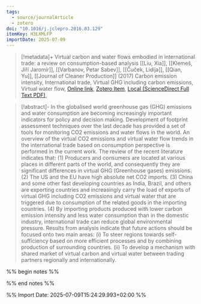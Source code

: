 ```yaml
---
tags:
  - source/journalArticle
  - zotero
doi: "10.1016/j.jclepro.2016.03.129"
itemKey: H3LXMLFP
importDate: 2025-07-09
---
```

>[!metadata]+
> Virtual carbon and water flows embodied in international trade: a review on consumption-based analysis
> [[Liu, Xia]], [[Klemeš, Jiří Jaromír]], [[Varbanov, Petar Sabev]], [[Čuček, Lidija]], [[Qian, Yu]], 
> [[Journal of Cleaner Production]] (2017)
> Carbon emission intensity, International trade, Virtual GHG including carbon emissions, Virtual water flow, 
> [Online link](https://www.sciencedirect.com/science/article/pii/S0959652616302013), [Zotero Item](zotero://select/library/items/H3LXMLFP), [Local (ScienceDirect Full Text PDF)](file://C:/Users/aburg/Documents/references/zotero/storage/T6KSQWPX/Liu2017_VirtualCarbon.pdf), 

>[!abstract]-
>In the globalised world greenhouse gas (GHG) emissions and water consumption are becoming increasingly important indicators for policy and decision making. Development of footprint assessment techniques over the last decade has provided a set of tools for monitoring CO2 emissions and water flows in the world. An overview of the virtual CO2 emissions and virtual water flow trends in the international trade based on consumption perspective is performed in the current work. The review of the recent literature indicates that: (1) Producers and consumers are located at various places in different parts of the world, and consequently they are significant differences in virtual GHG (Greenhouse gases) emissions. (2) The US and the EU have high absolute net CO2 imports. (3) China and some other fast developing countries as India, Brazil, and others are exporting countries and increasingly carry the load of exports of virtual GHG including CO2 emissions and virtual water that are triggered due to consumption of the related goods in the importing countries. (4) By importing products produced with lower carbon emission intensity and less water consumption than in the domestic industry, international trade can reduce global environmental pressure. Results from analysis indicate that future actions should be focused onto two main areas: (i) To steer regions towards self-sufficiency based on more efficient processes and by combining production of surrounding countries. (ii) To develop a mechanism with shared market of virtual carbon and virtual water between trading partners regionally and internationally.

%% begin notes %%

%% end notes %%

%% Import Date: 2025-07-09T15:24:29.993+02:00 %%
